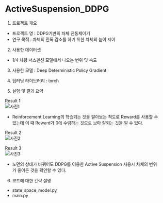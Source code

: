 # ActiveSuspension_DDPG

1. 프로젝트 개요
  - 프로젝트 명 : DDPG기반의 차체 진동제어기
  - 연구 목적 : 차체의 진폭 감소를 하기 위한 차체의 높이 제어

2. 사용한 데이터셋
  - 1/4 차량 서스펜션 모델에서 나오는 변위 및 속도
  
3. 사용한 모델 : Deep Deterministic Policy Gradient

4. 딥러닝 라이브러리 : torch

5. 실험 및 결과 요약

Result 1
<br/>![사진1](https://github.com/VisSeongJaeKim/ActiveSuspension_DDPG/blob/master/images/Rewardpg.PNG)
  - Reinforcement Learning의 학습되는 것을 알아보는 척도로 Reward를 사용할 수 있는데 이 때 Reward가 0에 수렴하는 것으로 보아 
    잘되는 것을 알 수 있다.

Result 2
<br/>![사진2](https://github.com/VisSeongJaeKim/ActiveSuspension_DDPG/blob/master/images/cospg.PNG)

Result 3
<br/>![사진3](https://github.com/VisSeongJaeKim/ActiveSuspension_DDPG/blob/master/images/steppg.PNG)
  - 노면의 상태가 바뀌어도 DDPG를 이용한 Active Suspension 사용시 차체의 변위가 줄어든 것을 확인할 수 있다.

6. 코드에 대한 간략 설명
  - state_space_model.py
  - main.py
